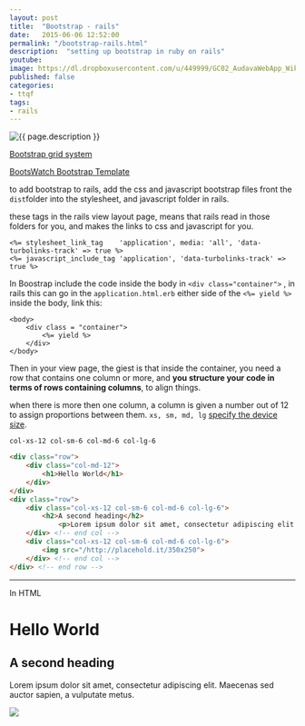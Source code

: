 ```yaml
---
layout: post
title:  "Bootstrap - rails"
date:   2015-06-06 12:52:00
permalink: "/bootstrap-rails.html"
description:  "setting up bootstrap in ruby on rails"
youtube: 
image: https://dl.dropboxusercontent.com/u/449999/GC02_AudavaWebApp_Wiki/bootstrap101.jpg
published: false
categories: 
- ttqf
tags:
- rails
---
```



<div class="image-wrapper">
    <img src="{{ page.image }}" alt="{{ page.description }}" />
</div>


[Bootstrap grid system](http://getbootstrap.com/css/#grid)

[BootsWatch Bootstrap Template](http://bootswatch.com)

to add bootstrap to rails, add the css and javascript bootstrap files front the `dist`folder into the stylesheet, and javascript folder in rails. 

these tags in the rails view layout page, means that rails read in those folders for you, and makes the links to css and javascript for you.

```erb
<%= stylesheet_link_tag    'application', media: 'all', 'data-turbolinks-track' => true %>
<%= javascript_include_tag 'application', 'data-turbolinks-track' => true %>
```

In Boostrap include the code inside the body in `<div class="container">` , in rails this can go in the `application.html.erb` either side of the `<%= yield %>` inside the body, link this:

```erb
<body>
	<div class = "container">
		<%= yield %>
	</div>
</body>
```

Then in your view page, the giest is that inside the container, you need a row that contains one column or more,
and **you structure your code in terms of rows containing columns**, to align things.

when there is more then one column, a column is given a number out of 12 to assign proportions between them.
`xs, sm, md, lg` [specify the device size](http://getbootstrap.com/css/#grid-options). 

`col-xs-12 col-sm-6 col-md-6 col-lg-6`



````html
<div class="row">
    <div class="col-md-12">
    	<h1>Hello World</h1>
    </div>
</div>
<div class="row">
    <div class="col-xs-12 col-sm-6 col-md-6 col-lg-6">
    	<h2>A second heading</h2>
    		<p>Lorem ipsum dolor sit amet, consectetur adipiscing elit. Maecenas sed auctor sapien, a vulputate metus. </p>
    </div> <!-- end col -->
    <div class="col-xs-12 col-sm-6 col-md-6 col-lg-6">
    	<img src="/http://placehold.it/350x250">
    </div> <!-- end col -->
</div> <!-- end row -->
````
<hr>
In HTML



<div class="row">
<div class="col-md-12">
<h1>Hello World</h1>
</div>
</div>
<div class="row">
<div class="col-xs-12 col-sm-6 col-md-6 col-lg-6">
<h2>A second heading</h2>
<p>Lorem ipsum dolor sit amet, consectetur adipiscing elit. Maecenas sed auctor sapien, a vulputate metus.</p>
</div> 
<div class="col-xs-12 col-sm-6 col-md-6 col-lg-6">
<img src="http://placehold.it/350x250">
</div> 
</div>

